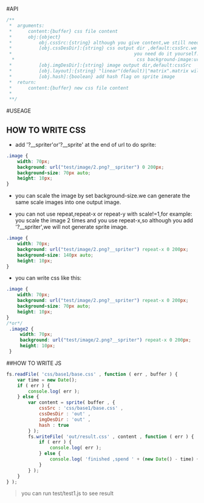 #API

```javascript
/**
 *  arguments:
 *      content:{buffer} css file content
 *      obj:{object}
 *          obj.cssSrc:{string} although you give content,we still need file name,so,give us cssSrc
 *          [obj.cssDesDir]:{string} css output dir ,default:cssSrc.we do not write new css file for you,
 *                                             you need do it yourself.we need it because we need to change
  *                                             css background-image:url()
 *          [obj.imgDesDir]:{string} image output dir,default:cssSrc
 *          [obj.layout]:{string} "linear"(default)|"matrix".matrix will use bin-packing
 *          [obj.hash]:{boolean} add hash flag on sprite image
 *  return:
 *      content:{buffer} new css file content
 *
 **/
```

#USEAGE

## HOW TO WRITE CSS
* add '?__spriter'or'?__sprite' at the end of url to do sprite:
```css
.image {
    width: 70px;
    background: url("test/image/2.png?__spriter") 0 200px;
    background-size: 70px auto;
    height: 10px;
}
```

* you can scale the image by set background-size.we can generate the same scale
 images into one output image.
  
* you can not use repeat,repeat-x or repeat-y with scale!=1,for example: you scale
 the image 2 times and you use repeat-x,so although you add '?__spriter',we will
 not generate sprite image.
 ```css
 .image {
     width: 70px;
     background: url("test/image/2.png?__spriter") repeat-x 0 200px;
     background-size: 140px auto;
     height: 10px;
 }
 ```
 
 * you can write css like this:
  ```css
  .image {
      width: 70px;
      background: url("test/image/2.png?__spriter") repeat-x 0 200px;
      background-size: 70px auto;
      height: 10px;
  }
  /*or*/
   .image2 {
       width: 70px;
       background: url("test/image/2.png?__spriter") repeat-x 0 200px;
       height: 10px;
   }
```

##HOW TO WRITE JS 
```javascript
fs.readFile( 'css/base1/base.css' , function ( err , buffer ) {
	var time = new Date();
	if ( err ) {
		console.log( err );
	} else {
		var content = sprite( buffer , {
			cssSrc : 'css/base1/base.css' ,
			cssDesDir : 'out' ,
			imgDesDir : 'out' ,
			hash : true
		} );
		fs.writeFile( 'out/result.css' , content , function ( err ) {
			if ( err ) {
				console.log( err );
			} else {
				console.log( 'finished ,spend ' + (new Date() - time) + 'ms' )
			}
		} );
	}
} );
```
> you can run test/test1.js to see result